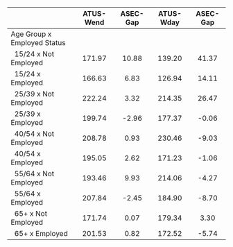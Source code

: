 
|                      |    ATUS-Wend |     ASEC-Gap |    ATUS-Wday |     ASEC-Gap |
| -------------------- | :----------: | :----------: | :----------: | :----------: |
| Age Group x Employed Status |              |              |              |              |
| &nbsp;&nbsp;15/24 x Not Employed |       171.97 |        10.88 |       139.20 |        41.37 |
| &nbsp;&nbsp;15/24 x Employed |       166.63 |         6.83 |       126.94 |        14.11 |
| &nbsp;&nbsp;25/39 x Not Employed |       222.24 |         3.32 |       214.35 |        26.47 |
| &nbsp;&nbsp;25/39 x Employed |       199.74 |        -2.96 |       177.37 |        -0.06 |
| &nbsp;&nbsp;40/54 x Not Employed |       208.78 |         0.93 |       230.46 |        -9.03 |
| &nbsp;&nbsp;40/54 x Employed |       195.05 |         2.62 |       171.23 |        -1.06 |
| &nbsp;&nbsp;55/64 x Not Employed |       193.46 |         9.93 |       214.06 |        -4.27 |
| &nbsp;&nbsp;55/64 x Employed |       207.84 |        -2.45 |       184.90 |        -8.70 |
| &nbsp;&nbsp;65+ x Not Employed |       171.74 |         0.07 |       179.34 |         3.30 |
| &nbsp;&nbsp;65+ x Employed |       201.53 |         0.82 |       172.52 |        -5.74 |

